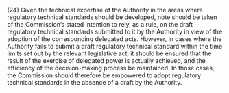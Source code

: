 (24) Given the technical expertise of the Authority in the areas where regulatory technical standards should be developed, note should be taken of the Commission’s stated intention to rely, as a rule, on the draft regulatory technical standards submitted to it by the Authority in view of the adoption of the corresponding delegated acts. However, in cases where the Authority fails to submit a draft regulatory technical standard within the time limits set out by the relevant legislative act, it should be ensured that the result of the exercise of delegated power is actually achieved, and the efficiency of the decision-making process be maintained. In those cases, the Commission should therefore be empowered to adopt regulatory technical standards in the absence of a draft by the Authority.